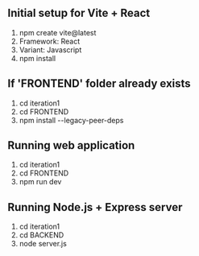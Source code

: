 ## Initial setup for Vite + React
1. npm create vite@latest
2. Framework: React
3. Variant: Javascript
4. npm install

## If 'FRONTEND' folder already exists
1. cd iteration1
2. cd FRONTEND
3. npm install --legacy-peer-deps

## Running web application
1. cd iteration1
2. cd FRONTEND
3. npm run dev

## Running Node.js + Express server
1. cd iteration1
2. cd BACKEND
3. node server.js